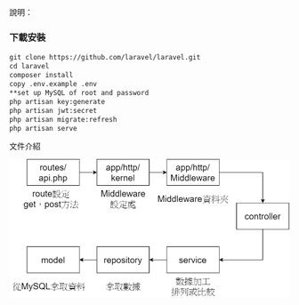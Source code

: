 說明：

### 下載安裝
~~~
git clone https://github.com/laravel/laravel.git
cd laravel
composer install 
copy .env.example .env
**set up MySQL of root and password
php artisan key:generate
php artisan jwt:secret
php artisan migrate:refresh
php artisan serve
~~~

文件介紹

![image](https://github.com/iachievedream/demo_code/blob/master/picture/Laravel/laravel_process_jwt.png)

